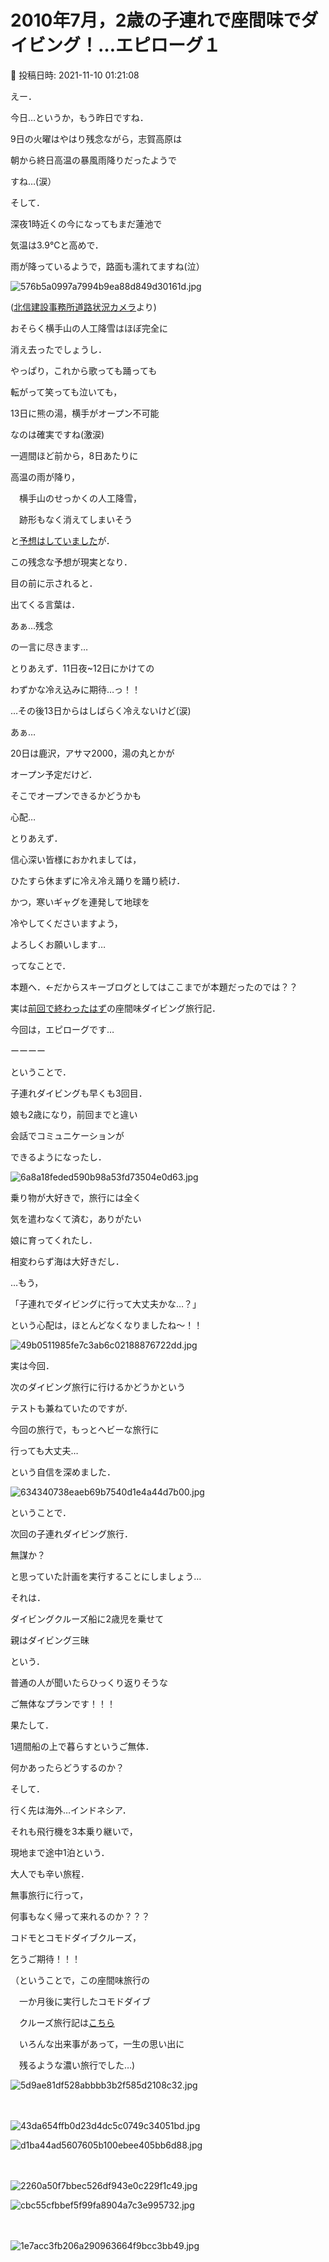 # 2010年7月，2歳の子連れで座間味でダイビング！…エピローグ１

📅 投稿日時: 2021-11-10 01:21:08

えー．


今日…というか，もう昨日ですね．


9日の火曜はやはり残念ながら，志賀高原は


朝から終日高温の暴風雨降りだったようで


すね…(涙）





そして．


深夜1時近くの今になってもまだ蓮池で


気温は3.9℃と高めで．


雨が降っているようで，路面も濡れてますね(泣）




![576b5a0997a7994b9ea88d849d30161d.jpg](images/576b5a0997a7994b9ea88d849d30161d.jpg)




([北信建設事務所道路状況カメラ](http://hokushin.pref-nagano-roadcamera.jp/)より)





おそらく横手山の人工降雪はほぼ完全に


消え去ったでしょうし．





やっぱり，これから歌っても踊っても


転がって笑っても泣いても，


13日に熊の湯，横手がオープン不可能


なのは確実ですね(激涙)





一週間ほど前から，8日あたりに


高温の雨が降り，


　横手山のせっかくの人工降雪，


　跡形もなく消えてしまいそう


と[予想はしていました](e27f7c3c7ad3ef828a5863e04523b03e6.md)が．





この残念な予想が現実となり．


目の前に示されると．


出てくる言葉は．


あぁ…残念


の一言に尽きます…





とりあえず．11日夜~12日にかけての


わずかな冷え込みに期待…っ！！


…その後13日からはしばらく冷えないけど(涙)





あぁ…


20日は鹿沢，アサマ2000，湯の丸とかが


オープン予定だけど．


そこでオープンできるかどうかも


心配…





とりあえず．


信心深い皆様におかれましては，


ひたすら休まずに冷え冷え踊りを踊り続け．


かつ，寒いギャグを連発して地球を


冷やしてくださいますよう，


よろしくお願いします…





ってなことで．


本題へ．←だからスキーブログとしてはここまでが本題だったのでは？？





実は[前回で終わったはず](ed480d2827d531590a63b45d088191317.md)の座間味ダイビング旅行記．


今回は，エピローグです…





ーーーー


ということで．


子連れダイビングも早くも3回目．


娘も2歳になり，前回までと違い


会話でコミュニケーションが


できるようになったし．




![6a8a18feded590b98a53fd73504e0d63.jpg](images/6a8a18feded590b98a53fd73504e0d63.jpg)







乗り物が大好きで，旅行には全く


気を遣わなくて済む，ありがたい


娘に育ってくれたし．


相変わらず海は大好きだし．





…もう，


「子連れでダイビングに行って大丈夫かな…？」


という心配は，ほとんどなくなりましたね～！！




![49b0511985fe7c3ab6c02188876722dd.jpg](images/49b0511985fe7c3ab6c02188876722dd.jpg)







実は今回．


次のダイビング旅行に行けるかどうかという


テストも兼ねていたのですが．


今回の旅行で，もっとヘビーな旅行に


行っても大丈夫…


という自信を深めました．




![634340738eaeb69b7540d1e4a44d7b00.jpg](images/634340738eaeb69b7540d1e4a44d7b00.jpg)







ということで．


次回の子連れダイビング旅行．


無謀か？


と思っていた計画を実行することにしましょう…





それは．


ダイビングクルーズ船に2歳児を乗せて


親はダイビング三昧


という．


普通の人が聞いたらひっくり返りそうな


ご無体なプランです！！！





果たして．


1週間船の上で暮らすというご無体．


何かあったらどうするのか？





そして．


行く先は海外…インドネシア．


それも飛行機を3本乗り継いで，


現地まで途中1泊という．


大人でも辛い旅程．





無事旅行に行って，


何事もなく帰って来れるのか？？？


コドモとコモドダイブクルーズ，


乞うご期待！！！





（ということで，この座間味旅行の


　一か月後に実行したコモドダイブ


　クルーズ旅行記は[こちら](e71f0faf0d2dbf98590a16bb7abe5a502.md)


　いろんな出来事があって，一生の思い出に


　残るような濃い旅行でした…)







![5d9ae81df528abbbb3b2f585d2108c32.jpg](images/5d9ae81df528abbbb3b2f585d2108c32.jpg)

　

![43da654ffb0d23d4dc5c0749c34051bd.jpg](images/43da654ffb0d23d4dc5c0749c34051bd.jpg)









![d1ba44ad5607605b100ebee405bb6d88.jpg](images/d1ba44ad5607605b100ebee405bb6d88.jpg)

　

![2260a50f7bbec526df943e0c229f1c49.jpg](images/2260a50f7bbec526df943e0c229f1c49.jpg)









![cbc55cfbbef5f99fa8904a7c3e995732.jpg](images/cbc55cfbbef5f99fa8904a7c3e995732.jpg)

　

![1e7acc3fb206a290963664f9bcc3bb49.jpg](images/1e7acc3fb206a290963664f9bcc3bb49.jpg)
